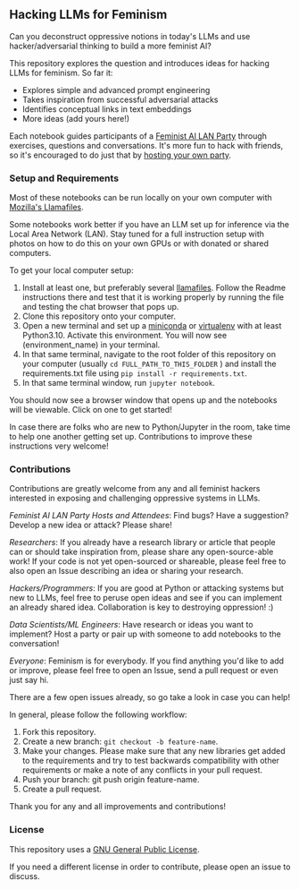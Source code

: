 ## Hacking LLMs for Feminism

Can you deconstruct oppressive notions in today's LLMs and use hacker/adversarial thinking to build a more feminist AI?

This repository explores the question and introduces ideas for hacking LLMs for feminism. So far it:

- Explores simple and advanced prompt engineering
- Takes inspiration from successful adversarial attacks
- Identifies conceptual links in text embeddings
- More ideas (add yours here!)

Each notebook guides participants of a [Feminist AI LAN Party](https://feministai.party) through exercises, questions and conversations. It's more fun to hack with friends, so it's encouraged to do just that by [hosting your own party]().

### Setup and Requirements

Most of these notebooks can be run locally on your own computer with [Mozilla's Llamafiles](https://github.com/Mozilla-Ocho/llamafile).

Some notebooks work better if you have an LLM set up for inference via the Local Area Network (LAN). Stay tuned for a full instruction setup with photos on how to do this on your own GPUs or with donated or shared computers.

To get your local computer setup:

1. Install at least one, but preferably several [llamafiles](https://github.com/Mozilla-Ocho/llamafile). Follow the Readme instructions there and test that it is working properly by running the file and testing the chat browser that pops up.
2. Clone this repository onto your computer.
3. Open a new terminal and set up a [miniconda](https://www.anaconda.com/docs/getting-started/miniconda/install) or [virtualenv](https://virtualenv.pypa.io/en/latest/installation.html) with at least Python3.10. Activate this environment. You will now see (environment_name) in your terminal.
4. In that same terminal, navigate to the root folder of this repository on your computer (usually `cd FULL_PATH_TO_THIS_FOLDER` ) and install the requirements.txt file using `pip install -r requirements.txt`.
5. In that same terminal window, run `jupyter notebook`.

You should now see a browser window that opens up and the notebooks will be viewable. Click on one to get started!

In case there are folks who are new to Python/Jupyter in the room, take time to help one another getting set up. Contributions to improve these instructions very welcome!

### Contributions

Contributions are greatly welcome from any and all feminist hackers interested in exposing and challenging oppressive systems in LLMs.

*Feminist AI LAN Party Hosts and Attendees*: Find bugs? Have a suggestion? Develop a new idea or attack? Please share!

*Researchers*: If you already have a research library or article that people can or should take inspiration from, please share any open-source-able work! If your code is not yet open-sourced or shareable, please feel free to also open an Issue describing an idea or sharing your research.

*Hackers/Programmers*: If you are good at Python or attacking systems but new to LLMs, feel free to peruse open ideas and see if you can implement an already shared idea. Collaboration is key to destroying oppression! :)

*Data Scientists/ML Engineers*: Have research or ideas you want to implement? Host a party or pair up with someone to add notebooks to the conversation!

*Everyone*: Feminism is for everybody. If you find anything you'd like to add or improve, please feel free to open an Issue, send a pull request or even just say hi.

There are a few open issues already, so go take a look in case you can help!

In general, please follow the following workflow:

1. Fork this repository.
2. Create a new branch: `git checkout -b feature-name`.
3. Make your changes. Please make sure that any new libraries get added to the requirements and try to test backwards compatibility with other requirements or make a note of any conflicts in your pull request.
4. Push your branch: git push origin feature-name.
5. Create a pull request.

Thank you for any and all improvements and contributions!

### License

This repository uses a [GNU General Public License](LICENSE).

If you need a different license in order to contribute, please open an issue to discuss.
